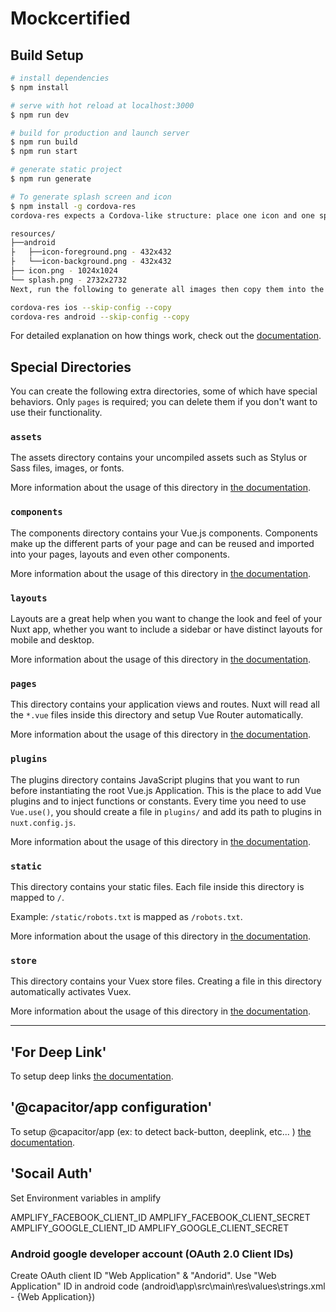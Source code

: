 # Mockcertified

## Build Setup

```bash
# install dependencies
$ npm install

# serve with hot reload at localhost:3000
$ npm run dev

# build for production and launch server
$ npm run build
$ npm run start

# generate static project
$ npm run generate

# To generate splash screen and icon
$ npm install -g cordova-res
cordova-res expects a Cordova-like structure: place one icon and one splash screen file in a top-level resources folder within your project, like so:

resources/
├──android
├   ├──icon-foreground.png - 432x432
├   └──icon-background.png - 432x432
├── icon.png - 1024x1024
└── splash.png - 2732x2732
Next, run the following to generate all images then copy them into the native projects:

cordova-res ios --skip-config --copy
cordova-res android --skip-config --copy

```

For detailed explanation on how things work, check out the [documentation](https://nuxtjs.org).

## Special Directories

You can create the following extra directories, some of which have special behaviors. Only `pages` is required; you can delete them if you don't want to use their functionality.

### `assets`

The assets directory contains your uncompiled assets such as Stylus or Sass files, images, or fonts.

More information about the usage of this directory in [the documentation](https://nuxtjs.org/docs/2.x/directory-structure/assets).

### `components`

The components directory contains your Vue.js components. Components make up the different parts of your page and can be reused and imported into your pages, layouts and even other components.

More information about the usage of this directory in [the documentation](https://nuxtjs.org/docs/2.x/directory-structure/components).

### `layouts`

Layouts are a great help when you want to change the look and feel of your Nuxt app, whether you want to include a sidebar or have distinct layouts for mobile and desktop.

More information about the usage of this directory in [the documentation](https://nuxtjs.org/docs/2.x/directory-structure/layouts).

### `pages`

This directory contains your application views and routes. Nuxt will read all the `*.vue` files inside this directory and setup Vue Router automatically.

More information about the usage of this directory in [the documentation](https://nuxtjs.org/docs/2.x/get-started/routing).

### `plugins`

The plugins directory contains JavaScript plugins that you want to run before instantiating the root Vue.js Application. This is the place to add Vue plugins and to inject functions or constants. Every time you need to use `Vue.use()`, you should create a file in `plugins/` and add its path to plugins in `nuxt.config.js`.

More information about the usage of this directory in [the documentation](https://nuxtjs.org/docs/2.x/directory-structure/plugins).

### `static`

This directory contains your static files. Each file inside this directory is mapped to `/`.

Example: `/static/robots.txt` is mapped as `/robots.txt`.

More information about the usage of this directory in [the documentation](https://nuxtjs.org/docs/2.x/directory-structure/static).

### `store`

This directory contains your Vuex store files. Creating a file in this directory automatically activates Vuex.

More information about the usage of this directory in [the documentation](https://nuxtjs.org/docs/2.x/directory-structure/store).

---

## 'For Deep Link'

To setup deep links [the documentation](https://devdactic.com/setup-deep-links-capacitor/).

## '@capacitor/app configuration'

To setup @capacitor/app (ex: to detect back-button, deeplink, etc... ) [the documentation](https://capacitorjs.com/docs/apis/app).

## 'Socail Auth'

Set Environment variables in amplify

AMPLIFY_FACEBOOK_CLIENT_ID
AMPLIFY_FACEBOOK_CLIENT_SECRET
AMPLIFY_GOOGLE_CLIENT_ID
AMPLIFY_GOOGLE_CLIENT_SECRET

### Android google developer account (OAuth 2.0 Client IDs)

Create OAuth client ID "Web Application" & "Andorid". Use "Web Application" ID in android code (android\app\src\main\res\values\strings.xml - <string name="server_client_id">{Web Application}</string>)
